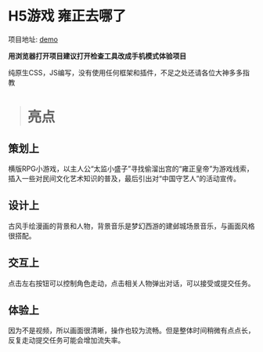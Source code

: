 # H5游戏 雍正去哪了

项目地址: [demo](http://www.lymoozzc.com/phone/demo/index.html)

**用浏览器打开项目建议打开检查工具改成手机模式体验项目**

纯原生CSS，JS编写，没有使用任何框架和插件，不足之处还请各位大神多多指教


> # 亮点

## 策划上
横版RPG小游戏，以主人公“太监小盛子”寻找偷溜出宫的“雍正皇帝”为游戏线索，插入一些对民间文化艺术知识的普及，最后引出对“中国守艺人”的活动宣传。

## 设计上
古风手绘漫画的背景和人物，背景音乐是梦幻西游的建邺城场景音乐，与画面风格很搭配。

## 交互上
点击左右按钮可以控制角色走动，点击相关人物弹出对话，可以接受或提交任务。

## 体验上
因为不是视频，所以画面很清晰，操作也较为流畅。但是整体时间稍微有点点长，反复走动提交任务可能会增加流失率。
